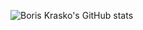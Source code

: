 <!--
### Hi there 👋
**boriskrasko/boriskrasko** is a ✨ _special_ ✨ repository because its `README.md` (this file) appears on your GitHub profile.

Here are some ideas to get you started:

- 🔭 I’m currently working on ...
- 🌱 I’m currently learning ...
- 👯 I’m looking to collaborate on ...
- 🤔 I’m looking for help with ...
- 💬 Ask me about ...
- 📫 How to reach me: ...
- 😄 Pronouns: ...
- ⚡ Fun fact: ...

<img src="https://boriskrasko.github.io/boriskrasko/logo-min/css.png" width="24" /> <img src="https://boriskrasko.github.io/boriskrasko/logo-min/sass.png" width="24" />
<img src="https://boriskrasko.github.io/boriskrasko/logo-min/js.png" width="24" />
<a href="https://github.com/boriskrasko/covid-19-dashboard"><img src="https://boriskrasko.github.io/boriskrasko/logo-min/ts.png" width="24" /></a>
<img src="https://boriskrasko.github.io/boriskrasko/logo-min/react.png" width="24" />
<img src="https://boriskrasko.github.io/boriskrasko/logo-min/webpack.png" width="24" />
-->

![Boris Krasko's GitHub stats](https://github-readme-stats.vercel.app/api?username=boriskrasko&show_icons=true&theme=graywhite&hide_title=true&count_private=true)
